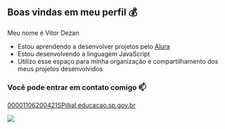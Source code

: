 ## Boas vindas em meu perfil 💰

Meu nome é Vitor Dezan
- Estou aprendendo a desenvolver projetos pelo [Alura](https://www.alura.com.br)
- Estou desenvolvendo a linguagem JavaScript
- Utilizo esse espaço para minha organização e compartilhamento dos meus projetos desenvolvidos

### Você pode entrar em contato comigo 📫

00001106200421SP@al.educacao.sp.gov.br

![](https://media1.tenor.com/m/WNdiX7POCT4AAAAC/mario-video-games.gif)
